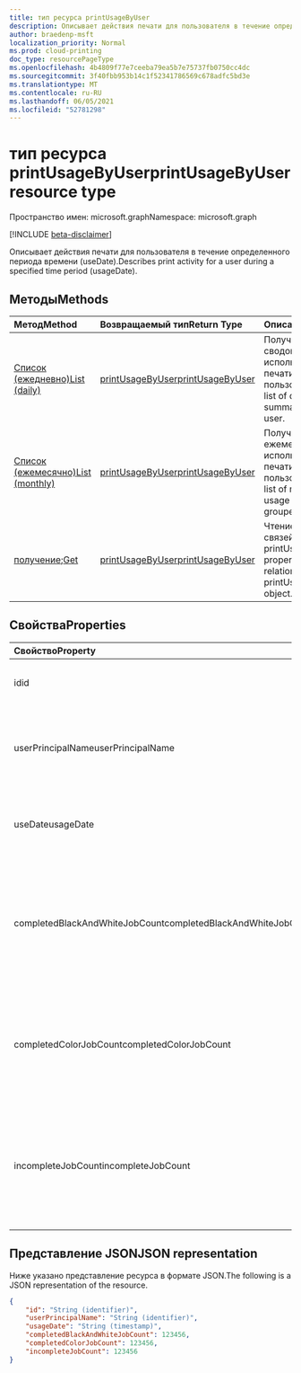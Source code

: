 ```yaml
---
title: тип ресурса printUsageByUser
description: Описывает действия печати для пользователя в течение определенного периода времени (useDate).
author: braedenp-msft
localization_priority: Normal
ms.prod: cloud-printing
doc_type: resourcePageType
ms.openlocfilehash: 4b4809f77e7ceeba79ea5b7e75737fb0750cc4dc
ms.sourcegitcommit: 3f40fbb953b14c1f52341786569c678adfc5bd3e
ms.translationtype: MT
ms.contentlocale: ru-RU
ms.lasthandoff: 06/05/2021
ms.locfileid: "52781298"
---
```

# <a name="printusagebyuser-resource-type"></a><span data-ttu-id="f8eb6-103">тип ресурса printUsageByUser</span><span class="sxs-lookup"><span data-stu-id="f8eb6-103">printUsageByUser resource type</span></span>

<span data-ttu-id="f8eb6-104">Пространство имен: microsoft.graph</span><span class="sxs-lookup"><span data-stu-id="f8eb6-104">Namespace: microsoft.graph</span></span>

[!INCLUDE [beta-disclaimer](../../includes/beta-disclaimer.md)]

<span data-ttu-id="f8eb6-105">Описывает действия печати для пользователя в течение определенного периода времени (useDate).</span><span class="sxs-lookup"><span data-stu-id="f8eb6-105">Describes print activity for a user during a specified time period (usageDate).</span></span>

## <a name="methods"></a><span data-ttu-id="f8eb6-106">Методы</span><span class="sxs-lookup"><span data-stu-id="f8eb6-106">Methods</span></span>

| <span data-ttu-id="f8eb6-107">Метод</span><span class="sxs-lookup"><span data-stu-id="f8eb6-107">Method</span></span>       | <span data-ttu-id="f8eb6-108">Возвращаемый тип</span><span class="sxs-lookup"><span data-stu-id="f8eb6-108">Return Type</span></span> | <span data-ttu-id="f8eb6-109">Описание</span><span class="sxs-lookup"><span data-stu-id="f8eb6-109">Description</span></span> |
|:-------------|:------------|:------------|
| [<span data-ttu-id="f8eb6-110">Список (ежедневно)</span><span class="sxs-lookup"><span data-stu-id="f8eb6-110">List (daily)</span></span>](../api/reportroot-list-dailyprintusagebyuser.md) | [<span data-ttu-id="f8eb6-111">printUsageByUser</span><span class="sxs-lookup"><span data-stu-id="f8eb6-111">printUsageByUser</span></span>](printusagebyuser.md) | <span data-ttu-id="f8eb6-112">Получите список сводок ежедневного использования печати, сгруппив их по пользователю.</span><span class="sxs-lookup"><span data-stu-id="f8eb6-112">Get a list of daily print usage summaries, grouped by user.</span></span> |
| [<span data-ttu-id="f8eb6-113">Список (ежемесячно)</span><span class="sxs-lookup"><span data-stu-id="f8eb6-113">List (monthly)</span></span>](../api/reportroot-list-monthlyprintusagebyuser.md) | [<span data-ttu-id="f8eb6-114">printUsageByUser</span><span class="sxs-lookup"><span data-stu-id="f8eb6-114">printUsageByUser</span></span>](printusagebyuser.md) | <span data-ttu-id="f8eb6-115">Получите список ежемесячных сводок использования печати, сгруппив их по пользователю.</span><span class="sxs-lookup"><span data-stu-id="f8eb6-115">Get a list of monthly print usage summaries, grouped by user.</span></span> |
| <span data-ttu-id="f8eb6-116">[получение](../api/printusagebyuser-get.md);</span><span class="sxs-lookup"><span data-stu-id="f8eb6-116">[Get](../api/printusagebyuser-get.md)</span></span> | [<span data-ttu-id="f8eb6-117">printUsageByUser</span><span class="sxs-lookup"><span data-stu-id="f8eb6-117">printUsageByUser</span></span>](printusagebyuser.md) | <span data-ttu-id="f8eb6-118">Чтение свойств и связей объекта printUsageByUser.</span><span class="sxs-lookup"><span data-stu-id="f8eb6-118">Read properties and relationships of a printUsageByUser object.</span></span> |

## <a name="properties"></a><span data-ttu-id="f8eb6-119">Свойства</span><span class="sxs-lookup"><span data-stu-id="f8eb6-119">Properties</span></span>
| <span data-ttu-id="f8eb6-120">Свойство</span><span class="sxs-lookup"><span data-stu-id="f8eb6-120">Property</span></span>     | <span data-ttu-id="f8eb6-121">Тип</span><span class="sxs-lookup"><span data-stu-id="f8eb6-121">Type</span></span>        | <span data-ttu-id="f8eb6-122">Описание</span><span class="sxs-lookup"><span data-stu-id="f8eb6-122">Description</span></span> |
|:-------------|:------------|:------------|
|<span data-ttu-id="f8eb6-123">id</span><span class="sxs-lookup"><span data-stu-id="f8eb6-123">id</span></span>|<span data-ttu-id="f8eb6-124">String</span><span class="sxs-lookup"><span data-stu-id="f8eb6-124">String</span></span>|<span data-ttu-id="f8eb6-125">ID этого сводки использования.</span><span class="sxs-lookup"><span data-stu-id="f8eb6-125">The ID of this usage summary.</span></span>|
|<span data-ttu-id="f8eb6-126">userPrincipalName</span><span class="sxs-lookup"><span data-stu-id="f8eb6-126">userPrincipalName</span></span>|<span data-ttu-id="f8eb6-127">String</span><span class="sxs-lookup"><span data-stu-id="f8eb6-127">String</span></span>|<span data-ttu-id="f8eb6-128">UpN пользователя, представленного этими статистическими данными.</span><span class="sxs-lookup"><span data-stu-id="f8eb6-128">The UPN of the user represented by these statistics.</span></span>|
|<span data-ttu-id="f8eb6-129">useDate</span><span class="sxs-lookup"><span data-stu-id="f8eb6-129">usageDate</span></span>|<span data-ttu-id="f8eb6-130">Дата</span><span class="sxs-lookup"><span data-stu-id="f8eb6-130">Date</span></span>|<span data-ttu-id="f8eb6-131">Дата, связанная с этими статистическими данными.</span><span class="sxs-lookup"><span data-stu-id="f8eb6-131">The date associated with these statistics.</span></span>|
|<span data-ttu-id="f8eb6-132">completedBlackAndWhiteJobCount</span><span class="sxs-lookup"><span data-stu-id="f8eb6-132">completedBlackAndWhiteJobCount</span></span>|<span data-ttu-id="f8eb6-133">Int64</span><span class="sxs-lookup"><span data-stu-id="f8eb6-133">Int64</span></span>|<span data-ttu-id="f8eb6-134">Количество заданий черной и белой печати, завершенных от имени пользователя в связанную дату.</span><span class="sxs-lookup"><span data-stu-id="f8eb6-134">The number of black and white print jobs completed on behalf of the user on the associated date.</span></span>|
|<span data-ttu-id="f8eb6-135">completedColorJobCount</span><span class="sxs-lookup"><span data-stu-id="f8eb6-135">completedColorJobCount</span></span>|<span data-ttu-id="f8eb6-136">Int64</span><span class="sxs-lookup"><span data-stu-id="f8eb6-136">Int64</span></span>|<span data-ttu-id="f8eb6-137">Количество заданий цветной печати, завершенных от имени пользователя в связанную дату.</span><span class="sxs-lookup"><span data-stu-id="f8eb6-137">The number of color print jobs completed on behalf of the user on the associated date.</span></span>|
|<span data-ttu-id="f8eb6-138">incompleteJobCount</span><span class="sxs-lookup"><span data-stu-id="f8eb6-138">incompleteJobCount</span></span>|<span data-ttu-id="f8eb6-139">Int64</span><span class="sxs-lookup"><span data-stu-id="f8eb6-139">Int64</span></span>|<span data-ttu-id="f8eb6-140">Количество заданий печати, которые были в очереди от имени пользователя, но не завершены, в связанную дату.</span><span class="sxs-lookup"><span data-stu-id="f8eb6-140">The number of print jobs that were queued on behalf of the user, but not completed, on the associated date.</span></span>|

## <a name="json-representation"></a><span data-ttu-id="f8eb6-141">Представление JSON</span><span class="sxs-lookup"><span data-stu-id="f8eb6-141">JSON representation</span></span>

<span data-ttu-id="f8eb6-142">Ниже указано представление ресурса в формате JSON.</span><span class="sxs-lookup"><span data-stu-id="f8eb6-142">The following is a JSON representation of the resource.</span></span>

<!-- {
  "blockType": "resource",
  "optionalProperties": [

  ],
  "@odata.type": "microsoft.graph.printUsageByUser"
}-->

```json
{
    "id": "String (identifier)",
    "userPrincipalName": "String (identifier)",
    "usageDate": "String (timestamp)",
    "completedBlackAndWhiteJobCount": 123456,
    "completedColorJobCount": 123456,
    "incompleteJobCount": 123456
}
```

<!-- uuid: 8fcb5dbc-d5aa-4681-8e31-b001d5168d79
2015-10-25 14:57:30 UTC -->
<!-- {
  "type": "#page.annotation",
  "description": "printUsageByUser resource",
  "keywords": "",
  "section": "documentation",
  "tocPath": ""
}-->

